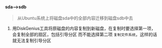 #### sda-->sdb

> 从Ubuntu系统上将磁盘sda中的全部内容迁移到磁盘sdb中去

1. 用DiskGenius工具将原磁盘的内容复制到新磁盘，在复制时要选择第一项，会复制全部的扇区，包括引导分区
   而不能选择第二项 `复制文件系统`，这样的话就无法复制引导分区

 


